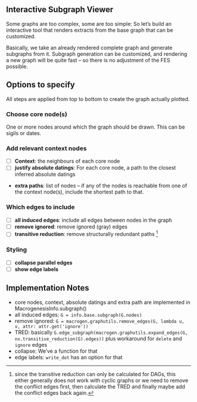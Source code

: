 ## Interactive Subgraph Viewer

Some graphs are too complex, some are too simple: So let’s build an interactive tool that renders extracts from the base graph that can be customized.

Basically, we take an already rendered complete graph and generate subgraphs from it. Subgraph generation can be customized, and rendering a new graph will be quite fast – so there is no adjustment of the FES possible. 

## Options to specify

All steps are applied from top to bottom to create the graph actually plotted.

### Choose core node(s)

One or more nodes around which the graph should be drawn. This can be sigils or dates.

### Add relevant context nodes

* [ ] __Context__: the neighbours of each core node
* [ ] __justify absolute datings__: For each core node, a path to the closest inferred absolute datings
* __extra paths__: list of nodes – if any of the nodes is reachable from one of the context node(s), include the shortest path to that.

### Which edges to include

* [ ] __all induced edges__: include all edges between nodes in the graph
* [ ] __remove ignored__: remove ignored (gray) edges
* [ ] __transitive reduction__: remove structurally redundant paths [^1]

[^1]: since the transitive reduction can only be calculated for DAGs, this either generally does not work with cyclic graphs or we need to remove the conflict edges first, then calculate the TRED and finally maybe add the conflict edges back again.

### Styling

* [ ] __collapse parallel edges__
* [ ] __show edge labels__

## Implementation Notes

* core nodes, context, absolute datings and extra path are implemented in MacrogenesisInfo.subgraph()
* all induced edges: `G = info.base.subgraph(G.nodes)`
* remove ignored: `G = macrogen.graphutils.remove_edges(G, lambda u, v, attr: attr.get('ignore'))`
* TRED: basically `G.edge_subgraph(macrogen.graphutils.expand_edges(G, nx.transitive_reduction(G).edges))` plus workaround for `delete` and `ignore` edges
* collapse: We’ve a function for that
* edge labels: `write_dot` has an option for that
